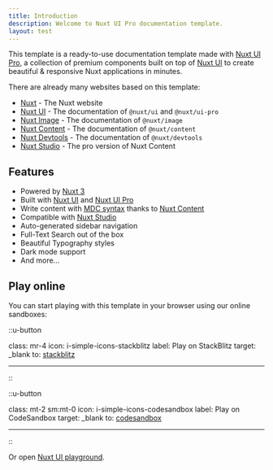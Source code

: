 ```yaml
---
title: Introduction
description: Welcome to Nuxt UI Pro documentation template.
layout: test
---
```


This template is a ready-to-use documentation template made with [Nuxt UI Pro](https://ui.nuxt.com/pro), a collection of
premium components built on top of [Nuxt UI](https://ui.nuxt.com) to create beautiful & responsive Nuxt applications in
minutes.

There are already many websites based on this template:

- [Nuxt](https://nuxt.com) - The Nuxt website
- [Nuxt UI](https://ui.nuxt.com) - The documentation of `@nuxt/ui` and `@nuxt/ui-pro`
- [Nuxt Image](https://image.nuxt.com) - The documentation of `@nuxt/image`
- [Nuxt Content](https://content.nuxt.com) - The documentation of `@nuxt/content`
- [Nuxt Devtools](https://devtools.nuxt.com) - The documentation of `@nuxt/devtools`
- [Nuxt Studio](https://nuxt.studio) - The pro version of Nuxt Content

## Features

- Powered by [Nuxt 3](https://nuxt.com)
- Built with [Nuxt UI](https://ui.nuxt.com) and [Nuxt UI Pro](https://ui.nuxt.com/pro)
- Write content with [MDC syntax](https://content.nuxt.com/usage/markdown) thanks to
  [Nuxt Content](https://content.nuxt.com)
- Compatible with [Nuxt Studio](https://nuxt.studio)
- Auto-generated sidebar navigation
- Full-Text Search out of the box
- Beautiful Typography styles
- Dark mode support
- And more...

## Play online

You can start playing with this template in your browser using our online sandboxes:

::u-button

class: mr-4 icon: i-simple-icons-stackblitz label: Play on StackBlitz target: \_blank to:
[stackblitz](https://stackblitz.com/github/nuxt-ui-pro/docs/)

---

::

::u-button

class: mt-2 sm:mt-0 icon: i-simple-icons-codesandbox label: Play on CodeSandbox target: \_blank to:
[codesandbox](https://codesandbox.io/s/github/nuxt-ui-pro/docs/)

---

::

Or open [Nuxt UI playground](https://ui.nuxt.com/playground).
